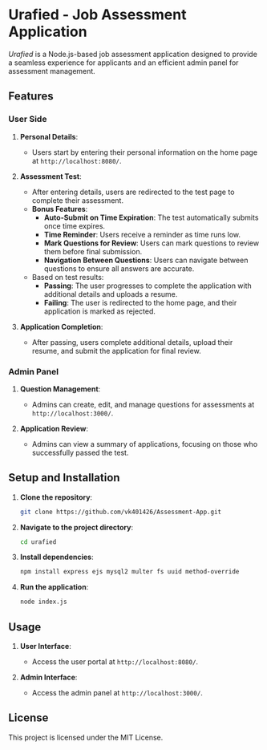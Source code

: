 
# Urafied - Job Assessment Application

*Urafied* is a Node.js-based job assessment application designed to provide a seamless experience for applicants and an efficient admin panel for assessment management.

## Features

### User Side
1. **Personal Details**: 
   - Users start by entering their personal information on the home page at `http://localhost:8080/`.

2. **Assessment Test**:
   - After entering details, users are redirected to the test page to complete their assessment.
   - **Bonus Features**:
     - **Auto-Submit on Time Expiration**: The test automatically submits once time expires.
     - **Time Reminder**: Users receive a reminder as time runs low.
     - **Mark Questions for Review**: Users can mark questions to review them before final submission.
     - **Navigation Between Questions**: Users can navigate between questions to ensure all answers are accurate.
   - Based on test results:
     - **Passing**: The user progresses to complete the application with additional details and uploads a resume.
     - **Failing**: The user is redirected to the home page, and their application is marked as rejected.

3. **Application Completion**:
   - After passing, users complete additional details, upload their resume, and submit the application for final review.

### Admin Panel
1. **Question Management**:
   - Admins can create, edit, and manage questions for assessments at `http://localhost:3000/`.

2. **Application Review**:
   - Admins can view a summary of applications, focusing on those who successfully passed the test.

## Setup and Installation

1. **Clone the repository**:
   ```bash
   git clone https://github.com/vk401426/Assessment-App.git
   ```
2. **Navigate to the project directory**:
   ```bash
   cd urafied
   ```
3. **Install dependencies**:
   ```bash
   npm install express ejs mysql2 multer fs uuid method-override
   ```
4. **Run the application**:
   ```bash
   node index.js
   ```

## Usage

1. **User Interface**: 
   - Access the user portal at `http://localhost:8080/`.
   
2. **Admin Interface**:
   - Access the admin panel at `http://localhost:3000/`.

## License

This project is licensed under the MIT License.
